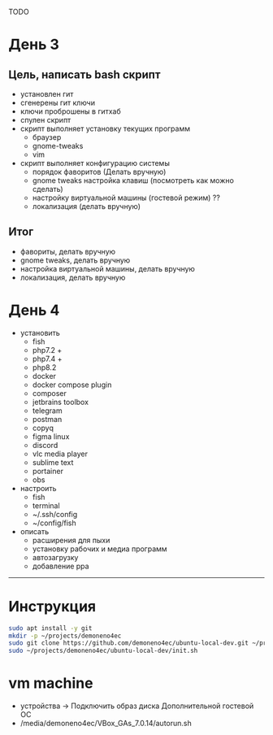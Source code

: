 TODO
# День 3
## Цель, написать bash скрипт
- установлен гит
- сгенерены гит ключи
- ключи проброшены в гитхаб
- спулен скрипт
- скрипт выполняет установку текущих программ
	- браузер
	- gnome-tweaks
	- vim
- скрипт выполняет конфигурацию системы
	- порядок фаворитов (Делать вручную)
	- gnome tweaks настройка клавиш (посмотреть как можно сделать)
	- настройку виртуальной машины (гостевой режим) ??
	- локализация (делать вручную)
## Итог
- фавориты, делать вручную
- gnome tweaks, делать вручную
- настройка виртуальной машины, делать вручную
- локализация, делать вручную

# День 4
- установить
	- fish
	- php7.2 +
	- php7.4 +
	- php8.2
	- docker
	- docker compose plugin
	- composer
	- jetbrains toolbox
	- telegram
	- postman
	- copyq
	- figma linux
	- discord
	- vlc media player
	- sublime text
	- portainer
	- obs
- настроить
	- fish
	- terminal
	- ~/.ssh/config
	- ~/config/fish
- описать
	- расширения для пыхи
	- установку рабочих и медиа программ
	- автозагрузку
	- добавление ppa 


--------

# Инструкция
```sh
sudo apt install -y git
mkdir -p ~/projects/demoneno4ec
sudo git clone https://github.com/demoneno4ec/ubuntu-local-dev.git ~/projects/demoneno4ec/ubuntu-local-dev
sudo ~/projects/demoneno4ec/ubuntu-local-dev/init.sh
```

# vm machine
- устройства -> Подключить образ диска Дополнительной гостевой ОС
- /media/demoneno4ec/VBox_GAs_7.0.14/autorun.sh
